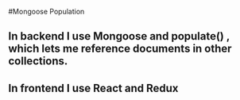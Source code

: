 #Mongoose Population
## In backend I use Mongoose and populate() , which lets me reference documents in other collections. 
## In frontend I use React and Redux
